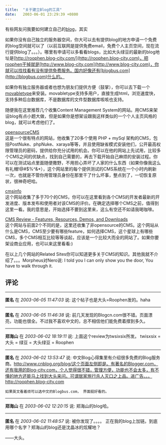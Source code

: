 ```yaml
---
title:  "关于建立Blog的工具"
date:   2003-06-01 23:29:39 +0800
---
```


有些网友问我要如何建立自己的[blog](/2003/05/30/cnblog-org.html)，其实  

如果你没有自己独立的服务器空间，你大可以去有提供blog的地方申请一个免费的blog空间就可以了（以前互联网是提供免费email，免费个人主页空间，现在流行提供blog了。。。）。哪里有申请可以多看看blogs，比如大头绿豆的最新的blog地址是[http://roophen.blog-city.com/](http://roophen.blog-city.com)，把roophen干掉就是[http://www.blog-city.com](http://www.blog-city.com)，你就可以找找看有没有提供免费服务。国内好像还有[blogbus.com](http://blogbus.com)什么的。  

如果你有独立服务器或者也想为朋友们提供方便（鼓掌），你可以去下载一个[movabletype](http://www.movabletype.org/)来安装。movabletype支持多用户，直接生成html，浏览速度快，支持多种后台数据库，不是数据库的文件型数据库咳咳也支持。  

随便我在这里推荐几个收集Content Management System的网站。用CMS来架设blog有点小题大做，但是如果你是想架设跟我这样类似的一个个人主页风格的blog，就可以考虑他们了。  

[opensourceCMS](http://www.opensourcecms.com/index.php)  
这是一个很有特点的网站，他收集了20多个使用 PHP + mySql 架构的CMS，包括PostNuke、phpNuke、xaraya等等，并且使用缺省模式安装他们，公开最高权限管理员的密码，提供给你充分试用的机会。你可以在他的网站上先试用，比较多个CMS之间的优缺点，找到自己需要的，再去下载开始自己麻烦的安装过程。你可以在测试站点里面随便撒野，不用担心弄坏了人家的什么东西（如果你像我这么有礼帽!@#$%^&*），这个网站里的每个提供测试的CMS系统在一个小时内刷新一次，也就是不管你用管理员身份在那里干了什么坏事，整点到了，一切恢复原状，很神奇吧哈。  

[cmsinfo](http://www.cmsinfo.org/index.php3)  
这个网站收集了多于70个的CMS，你可以在这里看到各个CMS的开发者最新的开发进度、版本发布和使用者对该CMS的评价。在确定选择哪个CMS之前，值得到这里一看。我的意思是，开始选择不要到这里来，这么有空还不如请我喝咖啡。  

[CMS Review - Features, Resources, Demos, and Downloads](http://www.cmsreview.com/)  
这个网站与前面2个不同的是，这里还收集了非opensource的CMS。这个网站从什么是CMS，CMS至少要有哪些feature，如何选择CMS，这个星球上有哪些CMS，多个CMS相互比较等等谈起，应该是一个比较大而全的网站了。如果你要架设商业应用，也可以来这里看看:)  

在以上几个网站的Related Sites你可以知道更多关于CMS的知识。其他我就不介绍了。。。Morpheus对Nero说: I told you I can only show you the door, You have to walk through it.  


## 评论

*****
**匿名** 在 *2003-06-05 11:47:03* 说: 这个帖子也是大头=Roophen发的。haha

*****
**匿名** 在 *2003-06-05 11:46:38* 说: 前几天发现的Blogcn.com很不错。页面漂亮，功能也很全。不过我不喜欢中文的，总不相信他们能免费着撑到多久。

*****
**郑海山** 在 *2003-06-02 18:19:11* 说: 上面这个review为twsixsix所发。
twisxsix = 大头 = 绿豆 = 大头绿豆 = Roophen

*****
**匿名** 在 *2003-06-02 13:53:47* 说:     中文Blog心得集里有介绍很多免费的Blog服务商。http://www.cnblog.org/blog/这个页面左侧即是。有著名的Blogger.com，还有我用的Blog-city.com，个人觉得很不错，管理方便，功能也不会太多，有不懂的地方还能马上找到大头来问。可谓居家旅行杀人灭口之上品。进广告。。。http://roophen.blog-city.com

    如果英文看着烦可以选中文的Blogbus.com， 界面挺好看的。


*****
**郑海山** 在 *2003-06-02 12:20:15* 说: 郑海山的blog哈。

*****
**匿名** 在 *2003-06-02 11:48:57* 说: 被你发现了。。。。
正在我的blog上加链。到底用哪个名字？郑海山的blog还是沈晶冰的炫耀地？

――大头。

